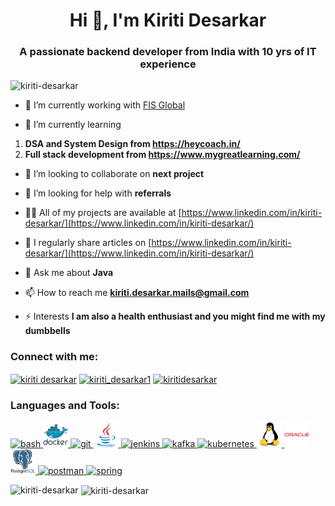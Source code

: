 <h1 align="center">Hi 👋, I'm Kiriti Desarkar</h1>
<h3 align="center">A passionate backend developer from India with 10 yrs of IT experience</h3>

<p align="left"> <img src="https://komarev.com/ghpvc/?username=kiriti-desarkar&label=Profile%20views&color=0e75b6&style=flat" alt="kiriti-desarkar" /> </p>

- 🔭 I’m currently working with [FIS Global](https://www.fisglobal.com/)

- 🌱 I’m currently learning 
1. **DSA and System Design from https://heycoach.in/** 
2. **Full stack development from https://www.mygreatlearning.com/**

- 👯 I’m looking to collaborate on **next project**

- 🤝 I’m looking for help with **referrals**

- 👨‍💻 All of my projects are available at [https://www.linkedin.com/in/kiriti-desarkar/](https://www.linkedin.com/in/kiriti-desarkar/)

- 📝 I regularly share articles on [https://www.linkedin.com/in/kiriti-desarkar/](https://www.linkedin.com/in/kiriti-desarkar/)

- 💬 Ask me about **Java**

- 📫 How to reach me **kiriti.desarkar.mails@gmail.com**

- ⚡ Interests **I am also a health enthusiast and you might find me with my dumbbells**

<h3 align="left">Connect with me:</h3>
<p align="left">
<a href="https://linkedin.com/in/kiriti desarkar" target="blank"><img align="center" src="https://raw.githubusercontent.com/rahuldkjain/github-profile-readme-generator/master/src/images/icons/Social/linked-in-alt.svg" alt="kiriti desarkar" height="30" width="40" /></a>
<a href="https://www.hackerrank.com/kiriti_desarkar1" target="blank"><img align="center" src="https://raw.githubusercontent.com/rahuldkjain/github-profile-readme-generator/master/src/images/icons/Social/hackerrank.svg" alt="kiriti_desarkar1" height="30" width="40" /></a>
<a href="https://www.leetcode.com/kiritidesarkar" target="blank"><img align="center" src="https://raw.githubusercontent.com/rahuldkjain/github-profile-readme-generator/master/src/images/icons/Social/leet-code.svg" alt="kiritidesarkar" height="30" width="40" /></a>
</p>

<h3 align="left">Languages and Tools:</h3>
<p align="left"> <a href="https://www.gnu.org/software/bash/" target="_blank" rel="noreferrer"> <img src="https://www.vectorlogo.zone/logos/gnu_bash/gnu_bash-icon.svg" alt="bash" width="40" height="40"/> </a> <a href="https://www.docker.com/" target="_blank" rel="noreferrer"> <img src="https://raw.githubusercontent.com/devicons/devicon/master/icons/docker/docker-original-wordmark.svg" alt="docker" width="40" height="40"/> </a> <a href="https://git-scm.com/" target="_blank" rel="noreferrer"> <img src="https://www.vectorlogo.zone/logos/git-scm/git-scm-icon.svg" alt="git" width="40" height="40"/> </a> <a href="https://www.java.com" target="_blank" rel="noreferrer"> <img src="https://raw.githubusercontent.com/devicons/devicon/master/icons/java/java-original.svg" alt="java" width="40" height="40"/> </a> <a href="https://www.jenkins.io" target="_blank" rel="noreferrer"> <img src="https://www.vectorlogo.zone/logos/jenkins/jenkins-icon.svg" alt="jenkins" width="40" height="40"/> </a> <a href="https://kafka.apache.org/" target="_blank" rel="noreferrer"> <img src="https://www.vectorlogo.zone/logos/apache_kafka/apache_kafka-icon.svg" alt="kafka" width="40" height="40"/> </a> <a href="https://kubernetes.io" target="_blank" rel="noreferrer"> <img src="https://www.vectorlogo.zone/logos/kubernetes/kubernetes-icon.svg" alt="kubernetes" width="40" height="40"/> </a> <a href="https://www.linux.org/" target="_blank" rel="noreferrer"> <img src="https://raw.githubusercontent.com/devicons/devicon/master/icons/linux/linux-original.svg" alt="linux" width="40" height="40"/> </a> <a href="https://www.oracle.com/" target="_blank" rel="noreferrer"> <img src="https://raw.githubusercontent.com/devicons/devicon/master/icons/oracle/oracle-original.svg" alt="oracle" width="40" height="40"/> </a> <a href="https://www.postgresql.org" target="_blank" rel="noreferrer"> <img src="https://raw.githubusercontent.com/devicons/devicon/master/icons/postgresql/postgresql-original-wordmark.svg" alt="postgresql" width="40" height="40"/> </a> <a href="https://postman.com" target="_blank" rel="noreferrer"> <img src="https://www.vectorlogo.zone/logos/getpostman/getpostman-icon.svg" alt="postman" width="40" height="40"/> </a> <a href="https://spring.io/" target="_blank" rel="noreferrer"> <img src="https://www.vectorlogo.zone/logos/springio/springio-icon.svg" alt="spring" width="40" height="40"/> </a> </p>

<p><img align="left" src="https://github-readme-stats.vercel.app/api/top-langs?username=kiriti-desarkar&show_icons=true&locale=en&layout=compact" alt="kiriti-desarkar" /></p>

<p>&nbsp;<img align="center" src="https://github-readme-stats.vercel.app/api?username=kiriti-desarkar&show_icons=true&locale=en" alt="kiriti-desarkar" /></p>
